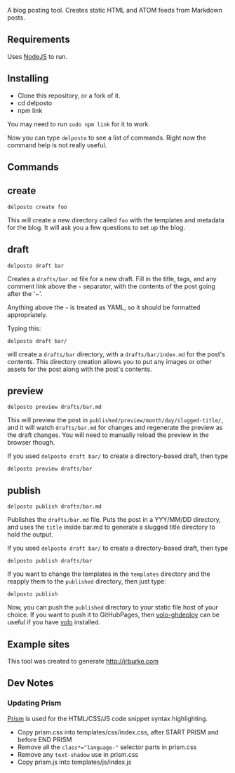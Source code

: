 A blog posting tool. Creates static HTML and ATOM feeds from Markdown posts.

## Requirements

Uses [NodeJS](http://nodejs.org) to run.

## Installing

* Clone this repository, or a fork of it.
* cd delposto
* npm link

You may need to run `sudo npm link` for it to work.

Now you can type `delposto` to see a list of commands. Right now the command
help is not really useful.

## Commands

## create

    delposto create foo

This will create a new directory called `foo` with the templates and metadata
for the blog. It will ask you a few questions to set up the blog.

## draft

    delposto draft bar

Creates a `drafts/bar.md` file for a new draft. Fill in the title, tags, and
any comment link above the `~` separator, with the contents of the post going
after the '~'.

Anything above the `~` is treated as YAML, so it should be formatted
appropriately.

Typing this:

    delposto draft bar/

will create a `drafts/bar` directory, with a `drafts/bar/index.md` for the
post's contents. This directory creation allows you to put any images or other
assets for the post along with the post's contents.

## preview

    delposto preview drafts/bar.md

This will preview the post in `published/preview/month/day/slugged-title/`, and
it will watch `drafts/bar.md` for changes and regenerate the preview as the
draft changes. You will need to manually reload the preview in the browser
though.

If you used `delposto draft bar/` to create a directory-based draft, then type

    delposto preview drafts/bar

## publish

    delposto publish drafts/bar.md

Publishes the `drafts/bar.md` file. Puts the post in a YYY/MM/DD directory, and
uses the `title` inside bar.md to generate a slugged title directory to hold
the output.

If you used `delposto draft bar/` to create a directory-based draft, then type

    delposto publish drafts/bar

If you want to change the templates in the `templates` directory and the reapply
them to the `published` directory, then just type:

    delposto publish

Now, you can push the `published` directory to your static file host of your
choice. If you want to push it to GitHubPages, then
[volo-ghdeploy](https://github.com/volojs/volo-ghdeploy) can be useful if you
have [volo](http://volojs.org/) installed.

## Example sites

This tool was created to generate http://jrburke.com

## Dev Notes

### Updating Prism

[Prism](http://prismjs.com/) is used for the HTML/CSS/JS code snippet syntax highlighting.

* Copy prism.css into templates/css/index.css, after START PRISM and before END PRISM
* Remove all the `class*="language-"` selector parts in prism.css
* Remove any `text-shadow` use in prism.css
* Copy prism.js into templates/js/index.js